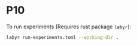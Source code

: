# P10

To run experiments (Requires rust package `labyr`):

```bash
labyr run-experiments.toml --working-dir .
```